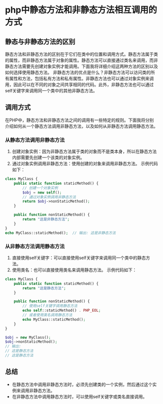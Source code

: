 # php中静态方法和非静态方法相互调用的方式

## 静态与非静态方法的区别
静态方法和非静态方法的区别在于它们在类中的位置和调用方式。静态方法属于类的属性，而非静态方法属于对象的属性。静态方法可以直接通过类名来调用，而非静态方法需要先创建对象实例才能调用。下面我将详细介绍这两种方法的区别以及如何选择使用静态方法。
非静态方法的优点是什么？非静态方法可以访问类的所有属性和方法，包括私有方法和私有属性。非静态方法也可以通过对象实例来调用，因此可以在不同的对象之间共享相同的代码。此外，非静态方法也可以通过self关键字来调用同一个类中的其他非静态方法。

## 调用方式
在PHP中，静态方法和非静态方法之间的调用有一些特定的规则。下面我将分别介绍如何从一个静态方法调用非静态方法，以及如何从非静态方法调用静态方法。

### 从静态方法调用非静态方法
1. 创建对象实例：因为非静态方法属于类的对象而不是类本身，所以在静态方法内部需要先创建一个该类的对象实例。
2. 通过对象实例调用非静态方法：使用创建的对象来调用非静态方法。
示例代码如下：
```php
class MyClass {
    public static function staticMethod() {
        // 创建一个对象实例
        $obj = new self();
        // 通过对象实例调用非静态方法
        return $obj->nonStaticMethod();
    }

    public function nonStaticMethod() {
        return "这是非静态方法";
    }
}
echo MyClass::staticMethod();  // 输出: 这是非静态方法
```

### 从非静态方法调用静态方法
1. 直接使用self关键字：可以直接使用self关键字来调用同一个类中的静态方法。
2. 使用类名：也可以直接使用类名来调用静态方法。
示例代码如下：
```php
class MyClass {
    public static function staticMethod() {
        return "这是静态方法";
    }

    public function nonStaticMethod() {
        // 使用self关键字调用静态方法
        echo self::staticMethod() . PHP_EOL;
        // 或者使用类名调用静态方法
        echo MyClass::staticMethod();
    }
}

$obj = new MyClass();
$obj->nonStaticMethod();
// 输出:
// 这是静态方法
// 这是静态方法
```

## 总结
- 在静态方法中调用非静态方法时，必须先创建类的一个实例，然后通过这个实例来调用非静态方法。
- 在非静态方法中调用静态方法时，可以使用self关键字或类名直接调用。